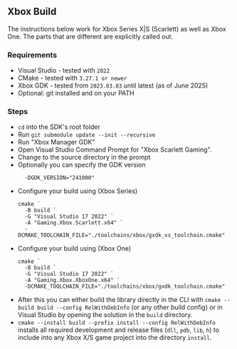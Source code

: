 ## Xbox Build

The instructions below work for Xbox Series X|S (Scarlett) as well as Xbox One.
The parts that are different are explicitly called out.

### Requirements

* Visual Studio - tested with `2022`
* CMake - tested with `3.27.1 or newer`
* Xbox GDK - tested from `2023.03.03` until latest (as of June 2025)
* Optional: git installed and on your PATH

### Steps

* `cd` into the SDK's root folder
* Run `git submodule update --init --recursive`
* Run "Xbox Manager GDK"
* Open Visual Studio Command Prompt for "Xbox Scarlett Gaming".
* Change to the source directory in the prompt
* Optionally you can specify the GDK version
  ```
    -DGDK_VERSION="241000"
  ```
* Configure your build using (Xbox Series)
  ```
  cmake `
    -B build `
    -G "Visual Studio 17 2022" `
    -A "Gaming.Xbox.Scarlett.x64" `
    -DCMAKE_TOOLCHAIN_FILE="./toolchains/xbox/gxdk_xs_toolchain.cmake"
  ```
* Configure your build using (Xbox One)
  ```
  cmake `
    -B build `
    -G "Visual Studio 17 2022" `
    -A "Gaming.Xbox.XboxOne.x64" `
    -DCMAKE_TOOLCHAIN_FILE="./toolchains/xbox/gxdk_toolchain.cmake"
  ```
* After this you can either build the library directly in the CLI with
  `cmake --build build --config RelWithDebInfo` (or any other build config)
  or in Visual Studio by opening the solution in the `build` directory.
* `cmake --install build --prefix install --config RelWithDebInfo` installs all required development and release files
  (`dll`, `pdb`, `lib`, `h`) to include into any Xbox X/S game project into the directory `install`.
